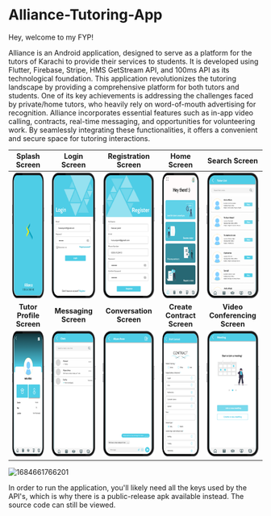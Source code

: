 
# Alliance-Tutoring-App

Hey, welcome to my FYP!

Alliance is an Android application, designed to serve as a platform for the tutors of Karachi to provide their services to students. It is developed using Flutter, Firebase, Stripe, HMS GetStream API, and 100ms API as its technological foundation. This application revolutionizes the tutoring landscape by providing a comprehensive platform for both tutors and students. One of its key achievements is addressing the challenges faced by private/home tutors, who heavily rely on word-of-mouth advertising for recognition. 
Alliance incorporates essential features such as in-app video calling, contracts, real-time messaging, and opportunities for volunteering work. By seamlessly integrating these functionalities, it offers a convenient and secure space for tutoring interactions.


|      **Splash Screen**      |      **Login Screen**      |      **Registration Screen**      |      **Home Screen**      |      **Search Screen**      |
|:--------------------------:|:--------------------------:|:--------------------------:|:--------------------------:|:--------------------------:|
| <img src="screenshots/Picture1.png" width="200" height="250" alt="Screen 1"> | <img src="screenshots/Picture2.png" width="200" height="250" alt="Screen 2"> | <img src="screenshots/Picture3.png" width="200" height="250" alt="Screen 3"> | <img src="screenshots/Picture5.png" width="200" height="250" alt="Screen 4"> | <img src="screenshots/Picture6.png" width="200" height="250" alt="Screen 5"> |
|      **Tutor Profile Screen**      |      **Messaging Screen**      |      **Conversation Screen**      |      **Create Contract Screen**      |      **Video Conferencing Screen**     |
| <img src="screenshots/Picture7.png" width="200" height="250" alt="Screen 6"> | <img src="screenshots/Picture11.png" width="200" height="250" alt="Screen 7"> | <img src="screenshots/Picture12.png" width="200" height="250" alt="Screen 8"> | <img src="screenshots/Picture13.png" width="200" height="250" alt="Screen 9"> | <img src="screenshots/Picture15.png" width="200" height="250" alt="Screen 10"> |







![1684661766201](https://github.com/Sarim-Sohail/Alliance-Tutoring-App/assets/66557538/9c389592-9952-4fc3-8c2b-83594918e2a6)

In order to run the application, you'll likely need all the keys used by the API's, which is why there is a public-release apk available instead. The source code can still be viewed.
